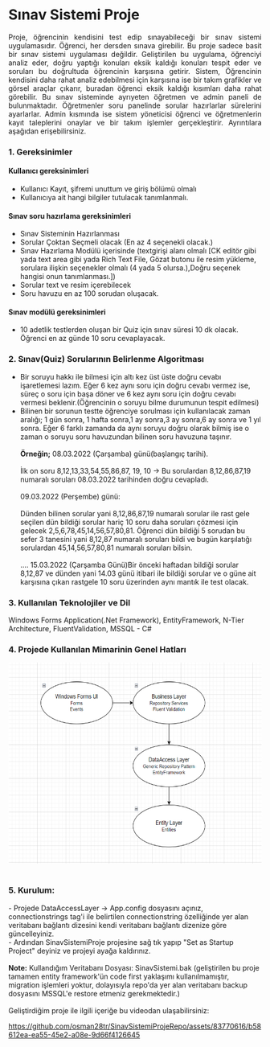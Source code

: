 <h1>Sınav Sistemi Proje</h1>
<p align="justify"> Proje, öğrencinin kendisini test edip sınayabileceği bir sınav sistemi uygulamasıdır. Öğrenci, her dersden sınava girebilir. Bu proje sadece basit bir sınav sistemi uygulaması değildir. Geliştirilen bu uygulama, öğrenciyi analiz eder, doğru yaptığı konuları eksik kaldığı konuları tespit eder ve soruları bu doğrultuda öğrencinin karşısına getirir. Sistem, Öğrencinin kendisini daha rahat analiz edebilmesi için karşısına ise bir takım grafikler ve görsel araçlar çıkarır, buradan öğrenci eksik kaldığı kısımları daha rahat görebilir. Bu sınav sisteminde ayrıyeten öğretmen ve admin paneli de bulunmaktadır. Öğretmenler soru panelinde sorular hazırlarlar sürelerini ayarlarlar. Admin kısmında ise sistem yöneticisi öğrenci ve öğretmenlerin kayıt taleplerini onaylar ve bir takım işlemler gerçekleştirir. Ayrıntılara aşağıdan erişebilirsiniz.</p>

<h3>1. Gereksinimler</h3>
<h4>Kullanıcı gereksinimleri</h4>
<ul>
    <li>Kullanıcı Kayıt, şifremi unuttum ve giriş bölümü olmalı</li>
    <li>Kullanıcıya ait hangi bilgiler tutulacak tanımlanmalı.</li>
</ul>
<h4>Sınav soru hazırlama gereksinimleri</h4>
<ul>
    <li>Sınav Sisteminin Hazırlanması</li>
    <li>Sorular Çoktan Seçmeli olacak (En az 4 seçenekli olacak.)</li>
    <li>Sınav Hazırlama Modülü içerisinde (textgirişi alanı olmalı [CK editör gibi yada text area gibi yada Rich Text File, Gözat butonu ile resim yükleme, sorulara ilişkin seçenekler olmalı (4 yada 5 olursa.),Doğru seçenek hangisi onun tanımlanması.])</li>
    <li>Sorular text ve resim içerebilecek</li>
    <li>Soru havuzu en az 100 sorudan oluşacak.</li>
</ul>
<h4>Sınav modülü gereksinimleri</h4>
<ul>
    <li>10 adetlik testlerden oluşan bir Quiz için sınav süresi 10 dk olacak. Öğrenci en az günde 10 soru cevaplayacak. </li>
</ul>
<h3>2. Sınav(Quiz) Sorularının Belirlenme Algoritması</h3>
<ul>
    <li>Bir soruyu hakkı ile bilmesi için altı kez üst üste doğru cevabı işaretlemesi lazım. Eğer 6 kez aynı soru için doğru cevabı vermez ise, süreç o soru için başa döner ve 6 kez aynı soru için doğru cevabı vermesi beklenir.(Öğrencinin o soruyu bilme durumunun tespit edilmesi)
    <li>Bilinen bir sorunun testte öğrenciye sorulması için kullanılacak zaman aralığı; 1 gün sonra, 1 hafta sonra,1 ay sonra,3 ay sonra,6 ay sonra ve 1 yıl sonra. Eğer 6 farklı zamanda da aynı soruyu doğru olarak bilmiş ise o zaman o soruyu soru havuzundan bilinen soru havuzuna taşınır.<br><br>
    <b>Örneğin;</b> 08.03.2022 (Çarşamba) günü(başlangıç tarihi).<br><br> İlk on soru 8,12,13,33,54,55,86,87, 19, 10 -> Bu sorulardan 8,12,86,87,19 numaralı soruları 08.03.2022 tarihinden doğru cevapladı.<br><br>
    09.03.2022 (Perşembe) günü:<br><br>Dünden bilinen sorular yani 8,12,86,87,19 numaralı sorular ile rast gele seçilen dün bildiği sorular hariç 10 soru daha soruları çözmesi için gelecek 2,5,6,78,45,14,56,57,80,81. Öğrenci dün bildiği 5 sorudan bu sefer 3 tanesini yani 8,12,87 numaralı soruları bildi ve bugün karşılatığı sorulardan 45,14,56,57,80,81 numaralı soruları bilsin.<br><br>
    ….
    15.03.2022 (Çarşamba Günü)Bir önceki haftadan bildiği sorular  8,12,87 ve dünden yani 14.03 günü itibari ile bildiği sorular ve o güne ait karşısına çıkan rastgele 10 soru üzerinden aynı mantık ile test olacak.
</ul>

<h3>3. Kullanılan Teknolojiler ve Dil</h3> Windows Forms Application(.Net Framework), EntityFramework, N-Tier Architecture, FluentValidation, MSSQL - C#
<br>
<h3>4. Projede Kullanılan Mimarinin Genel Hatları</h3> 
<img src="SinavSistemiProje/Images/SinavSistemiProjeMimari2.PNG" height="400px" width="550px">
<br><br>

<h3>5. Kurulum: </h3>
 - Projede DataAccessLayer -> App.config dosyasını açınız, connectionstrings tag'i ile belirtilen connectionstring özelliğinde yer alan veritabanı bağlantı dizesini kendi veritabanı bağlantı dizenize göre güncelleyiniz.<br>
 - Ardından SinavSistemiProje projesine sağ tık yapıp "Set as Startup Project" deyiniz ve projeyi ayağa kaldırınız.
<br><br>
<b>Note:</b> Kullandığım Veritabanı Dosyası: SinavSistemi.bak (geliştirilen bu proje tamamen entity framework'ün code first yaklaşımı kullanılmamıştır, migration işlemleri yoktur, dolayısıyla repo'da yer alan veritabanı backup dosyasını MSSQL'e restore etmeniz gerekmektedir.)<br><br>
Geliştirdiğim proje ile ilgili içeriğe bu videodan ulaşabilirsiniz:

https://github.com/osman28tr/SinavSistemiProjeRepo/assets/83770616/b58612ea-ea55-45e2-a08e-9d66f4126645

